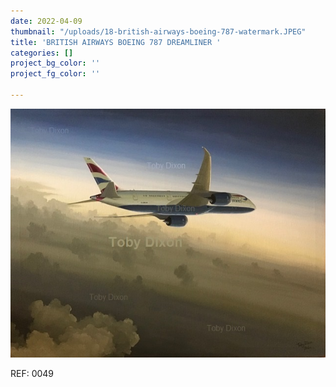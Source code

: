 ```yaml
---
date: 2022-04-09
thumbnail: "/uploads/18-british-airways-boeing-787-watermark.JPEG"
title: 'BRITISH AIRWAYS BOEING 787 DREAMLINER '
categories: []
project_bg_color: ''
project_fg_color: ''

---
```

![](/uploads/18-british-airways-boeing-787-watermark.JPEG)

REF: 0049